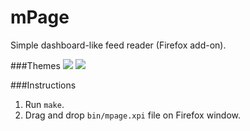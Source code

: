 mPage
=====

Simple dashboard-like feed reader (Firefox add-on).

###Themes
<img src="https://raw.githubusercontent.com/mpod/mPage/master/dark-theme.png"/>
<img src="https://raw.githubusercontent.com/mpod/mPage/master/light-theme.png"/>

###Instructions

1. Run `make`.
2. Drag and drop `bin/mpage.xpi` file on Firefox window.
